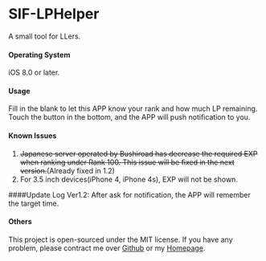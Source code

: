 # SIF-LPHelper
A small tool for LLers.

#### Operating System
iOS 8.0 or later.

#### Usage
Fill in the blank to let this APP know your rank and how much LP remaining. Touch the button in the bottom, and the APP will push notification to you.

#### Known Issues
1. ~~Japanese server operated by Bushiroad has decrease the required EXP when ranking under Rank 100. This issue will be fixed in the next version.~~(Already fixed in 1.2)
2. For 3.5 inch devices(iPhone 4, iPhone 4s), EXP will not be shown.

####Update Log
Ver1.2: After ask for notification, the APP will remember the target time.

#### Others
This project is open-sourced under the MIT license. If you have any problem, please contract me over [Github](https://github.com/ZHRMoe) or my [Homepage](http://zhrmoe.com).
